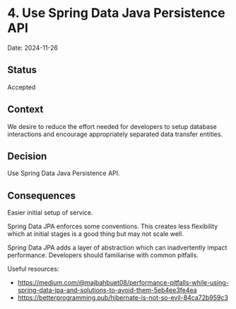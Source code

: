 # 4. Use Spring Data Java Persistence API

Date: 2024-11-26

## Status

Accepted

## Context

We desire to reduce the effort needed for developers to setup database interactions and encourage appropriately separated data transfer entities.

## Decision

Use Spring Data Java Persistence API.

## Consequences

Easier initial setup of service.

Spring Data JPA enforces some conventions. This creates less flexibility which at initial stages is a good thing but may not scale well.

Spring Data JPA adds a layer of abstraction which can inadvertently impact performance. Developers should familiarise with common pitfalls.

Useful resources:
- https://medium.com/@majbahbuet08/performance-pitfalls-while-using-spring-data-jpa-and-solutions-to-avoid-them-5eb4ee3fe4ea
- https://betterprogramming.pub/hibernate-is-not-so-evil-84ca72b959c3

